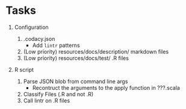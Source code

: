 # Tasks

1. Configuration
    1. .codacy.json
        - Add `lintr` patterns
    2. (Low priority) resources/docs/description/ markdown files
    3. (Low priority) resources/docs/test/ .R files


2. R script
    1. Parse JSON blob from command line args
        - Recontruct the arguments to the apply function in ???.scala
    2. Classify Files (.R and not .R)
    3. Call lintr on .R files
